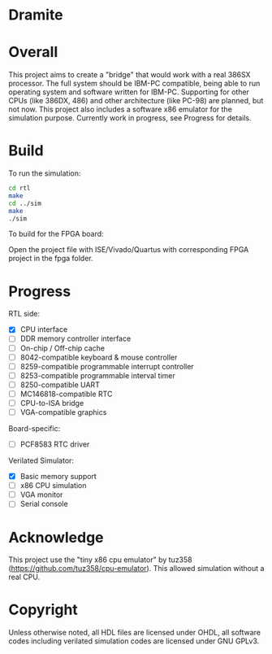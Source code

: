 # Dramite

# Overall

This project aims to create a "bridge" that would work with a real 386SX processor. The full system should be IBM-PC compatible, being able to run operating system and software written for IBM-PC. Supporting for other CPUs (like 386DX, 486) and other architecture (like PC-98) are planned, but not now. This project also includes a software x86 emulator for the simulation purpose. Currently work in progress, see Progress for details.

# Build

To run the simulation:

```sh
cd rtl
make
cd ../sim
make
./sim
```

To build for the FPGA board:

Open the project file with ISE/Vivado/Quartus with corresponding FPGA project in the fpga folder. 

# Progress

RTL side:

 - [x] CPU interface
 - [ ] DDR memory controller interface
 - [ ] On-chip / Off-chip cache
 - [ ] 8042-compatible keyboard & mouse controller
 - [ ] 8259-compatible programmable interrupt controller
 - [ ] 8253-compatible programmable interval timer
 - [ ] 8250-compatible UART
 - [ ] MC146818-compatible RTC 
 - [ ] CPU-to-ISA bridge
 - [ ] VGA-compatible graphics

Board-specific:

 - [ ] PCF8583 RTC driver

Verilated Simulator:

 - [x] Basic memory support
 - [ ] x86 CPU simulation
 - [ ] VGA monitor
 - [ ] Serial console

# Acknowledge

This project use the "tiny x86 cpu emulator" by tuz358 (https://github.com/tuz358/cpu-emulator). This allowed simulation without a real CPU.

# Copyright

Unless otherwise noted, all HDL files are licensed under OHDL, all software codes including verilated simulation codes are licensed under GNU GPLv3.